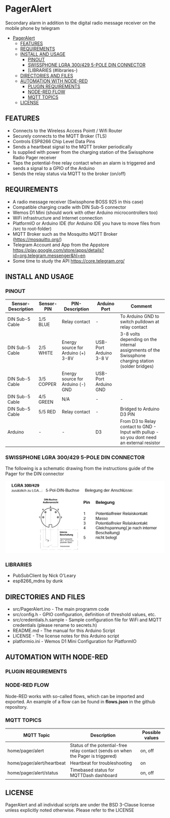 # PagerAlert

Secondary alarm in addition to the digital radio message receiver on the mobile phone by telegram

<!-- TOC -->

- [PagerAlert](#pageralert)
    - [FEATURES](#features)
    - [REQUIREMENTS](#requirements)
    - [INSTALL AND USAGE](#install-and-usage)
        - [PINOUT](#pinout)
        - [SWISSPHONE LGRA 300/429 5-POLE DIN CONNECTOR](#swissphone-lgra-300429-5-pole-din-connector)
        - [LIBRARIES (#libraries-)
    - [DIRECTORIES AND FILES](#directories-and-files)
    - [AUTOMATION WITH NODE-RED](#automation-with-node-red)
        - [PLUGIN REQUIREMENTS](#plugin-requirements)
        - [NODE-RED FLOW](#node-red-flow)
        - [MQTT TOPICS](#mqtt-topics)
    - [LICENSE](#license)

<!-- /TOC -->

## FEATURES

- Connects to the Wireless Access Pointt / Wifi Router
- Securely connects to the MQTT Broker (TLS)
- Controls ESP8266 Chip Level Data Pins
- Sends a heartbeat signal to the MQTT broker periodically
- Is supplied with power from the charging station of the Swissphone Radio Pager receiver
- Taps the potential-free relay contact when an alarm is triggered and sends a signal to a GPIO of the Arduino
- Sends the relay status via MQTT to the broker (on/off)

## REQUIREMENTS

- A radio message receiver (Swissphone BOSS 925 in this case)
- Compatible charging cradle with DIN Sub-5 connector
- Wemos D1 Mini (should work with other Arduino microcontrollers too)
- WiFi infrastructure and Internet connection
- PlatformIO or Arduino IDE (for Arduino IDE you have to move files from /src to root-folder)
- MQTT Broker such as the Mosquitto MQTT Broker (https://mosquitto.org/)
- Telegram Account and App from the Appstore https://play.google.com/store/apps/details?id=org.telegram.messenger&hl=en
- Some time to study the API https://core.telegram.org/

## INSTALL AND USAGE

### PINOUT

| Sensor-Description | Sensor-PIN | PIN-Description | Arduino Port| Comment |
| --- | --- | --- | --- | --- |
| DIN Sub-5 Cable | 1/5 BLUE | Relay contact | - | To Arduino GND to switch pulldown at relay contact | - |
| DIN Sub-5 Cable | 2/5 WHITE	| Energy source for Arduino (+) 3-8V| USB-Port Arduino 3-8 V | 3-8 volts depending on the internal assignments of the Swissphone charging station (solder bridges) |
| DIN Sub-5 Cable | 3/5	COPPER | Energy source for Arduino (-) GND | USB-Port Arduino GND |
| DIN Sub-5 Cable | 4/5 GREEN	| N/A	| - |	- |
| DIN Sub-5 Cable | 5/5	RED | Relay contact | - | Bridged to Arduino D3 PIN  |
| Arduino | - | - | D3 | From D3 to Relay contact to GND - Input with pullup - so you dont need an external resistor |

### SWISSPHONE LGRA 300/429 5-POLE DIN CONNECTOR

The following is a schematic drawing from the instructions guide of the Pager for the DIN connector

<img src="images/lgra-300-429-5-pole-din-connector.png" alt="Swissphone LGRA 300/429 5-Pole DIN Connector" width="850"/>

### LIBRARIES

- PubSubClient by Nick O'Leary
- esp8266_mdns by dunk

## DIRECTORIES AND FILES

- src/PagerAlert.ino - The main programm code
- src/config.h - GPIO configuration, definition of threshold values, etc.
- src/credentials.h.sample - Sample configuration file for WiFi and MQTT credentials (please rename to secrets.h)
- README.md - The manual for this Arduino Script
- LICENSE - The license notes for this Arduino script
- platformio.ini - Wemos D1 Mini Configuration for PlatformIO

## AUTOMATION WITH NODE-RED

### PLUGIN REQUIREMENTS

### NODE-RED FLOW

Node-RED works with so-called flows, which can be imported and exported. 
An example of a flow can be found in **flows.json** in the github repository.

### MQTT TOPICS

| MQTT Topic | Description | Possible values |
| --- | --- | --- |
| home/pager/alert | Status of the potential-free relay contact (sends on when the Pager is triggered) | on, off |
| home/pager/alert/heartbeat | Heartbeat for troubleshooting | on |
| home/pager/alert/status | Timebased status for MQTTDash dashboard | on, off |

## LICENSE

PagerAlert and all individual scripts are under the BSD 3-Clause license unless explicitly noted otherwise. Please refer to the LICENSE
